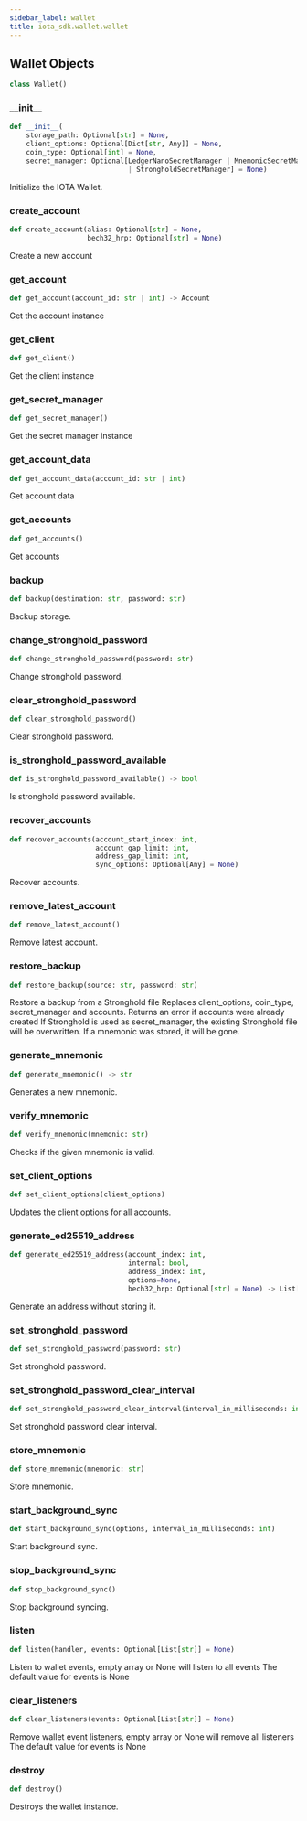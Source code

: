 ```yaml
---
sidebar_label: wallet
title: iota_sdk.wallet.wallet
---
```


## Wallet Objects

```python
class Wallet()
```

### \_\_init\_\_

```python
def __init__(
    storage_path: Optional[str] = None,
    client_options: Optional[Dict[str, Any]] = None,
    coin_type: Optional[int] = None,
    secret_manager: Optional[LedgerNanoSecretManager | MnemonicSecretManager
                             | StrongholdSecretManager] = None)
```

Initialize the IOTA Wallet.

### create\_account

```python
def create_account(alias: Optional[str] = None,
                   bech32_hrp: Optional[str] = None)
```

Create a new account

### get\_account

```python
def get_account(account_id: str | int) -> Account
```

Get the account instance

### get\_client

```python
def get_client()
```

Get the client instance

### get\_secret\_manager

```python
def get_secret_manager()
```

Get the secret manager instance

### get\_account\_data

```python
def get_account_data(account_id: str | int)
```

Get account data

### get\_accounts

```python
def get_accounts()
```

Get accounts

### backup

```python
def backup(destination: str, password: str)
```

Backup storage.

### change\_stronghold\_password

```python
def change_stronghold_password(password: str)
```

Change stronghold password.

### clear\_stronghold\_password

```python
def clear_stronghold_password()
```

Clear stronghold password.

### is\_stronghold\_password\_available

```python
def is_stronghold_password_available() -> bool
```

Is stronghold password available.

### recover\_accounts

```python
def recover_accounts(account_start_index: int,
                     account_gap_limit: int,
                     address_gap_limit: int,
                     sync_options: Optional[Any] = None)
```

Recover accounts.

### remove\_latest\_account

```python
def remove_latest_account()
```

Remove latest account.

### restore\_backup

```python
def restore_backup(source: str, password: str)
```

Restore a backup from a Stronghold file
Replaces client_options, coin_type, secret_manager and accounts. Returns an error if accounts were already created
If Stronghold is used as secret_manager, the existing Stronghold file will be overwritten. If a mnemonic was
stored, it will be gone.

### generate\_mnemonic

```python
def generate_mnemonic() -> str
```

Generates a new mnemonic.

### verify\_mnemonic

```python
def verify_mnemonic(mnemonic: str)
```

Checks if the given mnemonic is valid.

### set\_client\_options

```python
def set_client_options(client_options)
```

Updates the client options for all accounts.

### generate\_ed25519\_address

```python
def generate_ed25519_address(account_index: int,
                             internal: bool,
                             address_index: int,
                             options=None,
                             bech32_hrp: Optional[str] = None) -> List[str]
```

Generate an address without storing it.

### set\_stronghold\_password

```python
def set_stronghold_password(password: str)
```

Set stronghold password.

### set\_stronghold\_password\_clear\_interval

```python
def set_stronghold_password_clear_interval(interval_in_milliseconds: int)
```

Set stronghold password clear interval.

### store\_mnemonic

```python
def store_mnemonic(mnemonic: str)
```

Store mnemonic.

### start\_background\_sync

```python
def start_background_sync(options, interval_in_milliseconds: int)
```

Start background sync.

### stop\_background\_sync

```python
def stop_background_sync()
```

Stop background syncing.

### listen

```python
def listen(handler, events: Optional[List[str]] = None)
```

Listen to wallet events, empty array or None will listen to all events
The default value for events is None

### clear\_listeners

```python
def clear_listeners(events: Optional[List[str]] = None)
```

Remove wallet event listeners, empty array or None will remove all listeners
The default value for events is None

### destroy

```python
def destroy()
```

Destroys the wallet instance.

